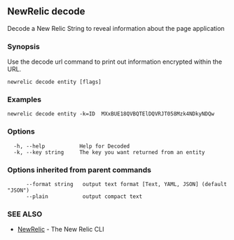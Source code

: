 ## NewRelic decode

Decode a New Relic String to reveal information about the page application


### Synopsis

Use the decode url command to print out information encrypted within the URL. 

```
newrelic decode entity [flags]
```

### Examples

```
newrelic decode entity -k=ID  MXxBUE18QVBQTElDQVRJT058Mzk4NDkyNDQw 
```

### Options

```
  -h, --help           Help for Decoded
  -k, --key string     The key you want returned from an entity

```

### Options inherited from parent commands

```
      --format string   output text format [Text, YAML, JSON] (default "JSON")
      --plain           output compact text
```

### SEE ALSO

* [NewRelic](newrelic.md)	 - The New Relic CLI


